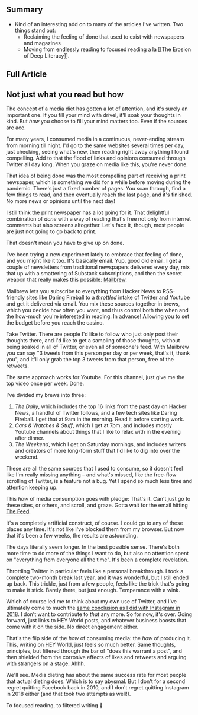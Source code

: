 ## Summary 

- Kind of an interesting add on to many of the articles I've written. Two things stand out:
	- Reclaiming the feeling of done that used to exist with newspapers and magazines
	- Moving from endlessly reading to focused reading a la [[The Erosion of Deep Literacy]]. 


## Full Article

## Not just what you read but how

The concept of a media diet has gotten a lot of attention, and it's surely an important one. If you fill your mind with drivel, it'll soak your thoughts in kind. But _how_ you choose to fill your mind matters too. Even if the sources are ace.  
  
For many years, I consumed media in a continuous, never-ending stream from morning till night. I'd go to the same websites several times per day, just checking, seeing what's new, then reading right away anything I found compelling. Add to that the flood of links and opinions consumed through Twitter all day long. When you graze on media like this, you're never done.  
  
That idea of being done was the most compelling part of receiving a print newspaper, which is something we did for a while before moving during the pandemic. There's just a fixed number of pages. You scan through, find a few things to read, and then eventually reach the last page, and it's finished. No more news or opinions until the next day!  
  
I still think the print newspaper has a lot going for it. That delightful combination of _done_ with a way of reading that's free not only from internet comments but also screens altogether. Let's face it, though, most people are just not going to go back to print.  
  
That doesn't mean you have to give up on done.  
  
I've been trying a new experiment lately to embrace that feeling of done, and you might like it too. It's basically email. Yup, good old email. I get a couple of newsletters from traditional newspapers delivered every day, mix that up with a smattering of Substack subscriptions, and then the secret weapon that really makes this possible: [Mailbrew](https://mailbrew.com).  
  
Mailbrew lets you subscribe to everything from Hacker News to RSS-friendly sites like Daring Fireball to a _throttled_ intake of Twitter and Youtube and get it delivered via email. You mix these sources together in brews, which you decide how often you want, and thus control both the when and the how-much you're interested in reading. In advance! Allowing you to set the budget before you reach the casino.  
  
Take Twitter. There are people I'd like to follow who just only post their thoughts there, and I'd like to get a sampling of those thoughts, without being soaked in all of Twitter, or even all of someone's feed. With Mailbrew you can say "3 tweets from this person per day or per week, that's it, thank you", and it'll only grab the top 3 tweets from that person, free of the retweets.  
  
The same approach works for Youtube. For this channel, just give me the top video once per week. Done.  
  
I've divided my brews into three:   
  

1.  _The Daily_, which includes the top 16 links from the past day on Hacker News, a handful of Twitter follows, and a few tech sites like Daring Fireball. I get that at 9am in the morning. Read it before starting work.
2.  _Cars & Watches & Stuff_, which I get at 7pm, and includes mostly Youtube channels about things that I like to relax with in the evening after dinner.
3.  _The Weekend_, which I get on Saturday mornings, and includes writers and creators of more long-form stuff that I'd like to dig into over the weekend.

  
These are all the same sources that I used to consume, so it doesn't feel like I'm really missing anything – and what's missed, like the free-flow scrolling of Twitter, is a feature not a bug. Yet I spend so much less time and attention keeping up.  
  
This _how_ of media consumption goes with pledge: That's it. Can't just go to these sites, or others, and scroll, and graze. Gotta wait for the email hitting [The Feed](https://hey.com/features/the-feed?source=hw-dhh).  
  
It's a completely artificial construct, of course. I could go to any of these places any time. It's not like I've blocked them from my browser. But now that it's been a few weeks, the results are astounding.  
  
The days literally seem longer. In the best possible sense. There's both more time to do more of the things I want to do, but also no attention spent on "everything from everyone all the time". It's been a complete revelation.  
  
Throttling Twitter in particular feels like a personal breakthrough. I took a complete two-month break last year, and it was wonderful, but I still ended up back. This trickle, just from a few people, feels like the trick that's going to make it stick. Barely there, but just enough. Temperance with a wink.  
  
Which of course led me to think about my own use of Twitter, and I've ultimately come to much the [same conclusion as I did with Instagram in 2018](https://medium.com/@dhh/regret-stergram-ea4073a64911). I don't want to contribute to _that_ any more. So for now, it's over. Going forward, just links to HEY World posts, and whatever business boosts that come with it on the side. No direct engagement either.  
  
That's the flip side of the _how_ of consuming media: the _how_ of producing it. This, writing on HEY World, just feels so much better. Same thoughts, principles, but filtered through the bar of "does this warrant a post", and then shielded from the corrosive effects of likes and retweets and arguing with strangers on a stage. Ahhh.  
  
We'll see. Media dieting has about the same success rate for most people that actual dieting does. Which is to say abysmal. But I don't for a second regret quitting Facebook back in 2010, and I don't regret quitting Instagram in 2018 either (and that took two attempts as well!).  
  
To focused reading, to filtered writing 🥂